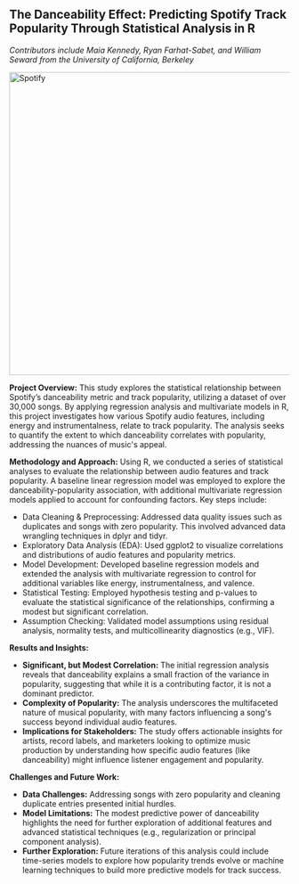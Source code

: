 ## The Danceability Effect: Predicting Spotify Track Popularity Through Statistical Analysis in R
*Contributors include Maia Kennedy, Ryan Farhat-Sabet, and William Seward from the University of California, Berkeley*

<img width="544" alt="Spotify" src="https://github.com/user-attachments/assets/21811db6-6005-49fe-a208-47a59d9de1e6" />

**Project Overview:**
This study explores the statistical relationship between Spotify’s danceability metric and track popularity, utilizing a dataset of over 30,000 songs. By applying regression analysis and multivariate models in R, this project investigates how various Spotify audio features, including energy and instrumentalness, relate to track popularity. The analysis seeks to quantify the extent to which danceability correlates with popularity, addressing the nuances of music's appeal. 

**Methodology and Approach:**
Using R, we conducted a series of statistical analyses to evaluate the relationship between audio features and track popularity. A baseline linear regression model was employed to explore the danceability-popularity association, with additional multivariate regression models applied to account for confounding factors. Key steps include:

* Data Cleaning & Preprocessing: Addressed data quality issues such as duplicates and songs with zero popularity. This involved advanced data wrangling techniques in dplyr and tidyr.
* Exploratory Data Analysis (EDA): Used ggplot2 to visualize correlations and distributions of audio features and popularity metrics.
* Model Development: Developed baseline regression models and extended the analysis with multivariate regression to control for additional variables like energy, instrumentalness, and valence.
* Statistical Testing: Employed hypothesis testing and p-values to evaluate the statistical significance of the relationships, confirming a modest but significant correlation.
* Assumption Checking: Validated model assumptions using residual analysis, normality tests, and multicollinearity diagnostics (e.g., VIF).

**Results and Insights:**
* **Significant, but Modest Correlation:** The initial regression analysis reveals that danceability explains a small fraction of the variance in popularity, suggesting that while it is a contributing factor, it is not a dominant predictor.
* **Complexity of Popularity:** The analysis underscores the multifaceted nature of musical popularity, with many factors influencing a song's success beyond individual audio features.
* **Implications for Stakeholders:** The study offers actionable insights for artists, record labels, and marketers looking to optimize music production by understanding how specific audio features (like danceability) might influence listener engagement and popularity.

**Challenges and Future Work:**
* **Data Challenges:** Addressing songs with zero popularity and cleaning duplicate entries presented initial hurdles.
* **Model Limitations:** The modest predictive power of danceability highlights the need for further exploration of additional features and advanced statistical techniques (e.g., regularization or principal component analysis).
* **Further Exploration:** Future iterations of this analysis could include time-series models to explore how popularity trends evolve or machine learning techniques to build more predictive models for track success.
